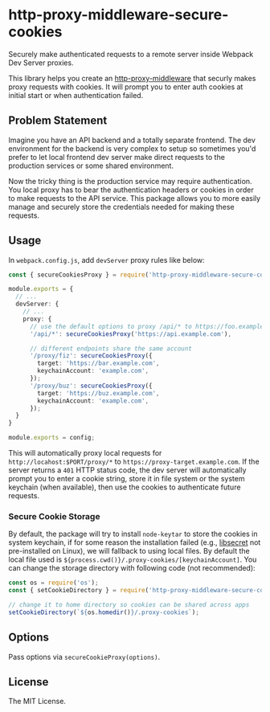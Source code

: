 # http-proxy-middleware-secure-cookies

Securely make authenticated requests to a remote server inside Webpack Dev Server proxies.

This library helps you create an [http-proxy-middleware](https://www.npmjs.com/package/http-proxy-middleware) that securly makes proxy requests with cookies. It will prompt you to enter auth cookies at initial start or when authentication failed.

## Problem Statement

Imagine you have an API backend and a totally separate frontend. The dev environment for the backend is very complex to setup so sometimes you'd prefer to let local frontend dev server make direct requests to the production services or some shared environment.

Now the tricky thing is the production service may require authentication. You local proxy has to bear the authentication headers or cookies in order to make requests to the API service. This package allows you to more easily manage and securely store the credentials needed for making these requests.

## Usage

In `webpack.config.js`, add `devServer` proxy rules like below:

```ts
const { secureCookiesProxy } = require('http-proxy-middleware-secure-cookies');

module.exports = {
  // ...
  devServer: {
    // ...
    proxy: {
      // use the default options to proxy /api/* to https://foo.example.com/api/*
      '/api/*': secureCookiesProxy('https://api.example.com'),

      // different endpoints share the same account
      '/proxy/fiz': secureCookiesProxy({
        target: 'https://bar.example.com',
        keychainAccount: 'example.com',
      });
      '/proxy/buz': secureCookiesProxy({
        target: 'https://buz.example.com',
        keychainAccount: 'example.com',
      });
  }
}

module.exports = config;
```

This will automatically proxy local requests for `http://locahost:$PORT/proxy/*` to `https://proxy-target.example.com`. If the server returns a `401` HTTP status code, the dev server will automatically prompt you to enter a cookie string, store it in file system or the system keychain (when available), then use the cookies to authenticate future requests.

### Secure Cookie Storage

By default, the package will try to install `node-keytar` to store the cookies in system keychain, if for some reason the installation failed (e.g., [libsecret](https://github.com/atom/node-keytar#on-linux) not pre-installed on Linux), we will fallback to using local files. By default the local file used is `${process.cwd()}/.proxy-cookies/[keychainAccount]`. You can change the storage directory with following code (not recommended):

```js
const os = require('os');
const { setCookieDirectory } = require('http-proxy-middleware-secure-cookies/dist/storage');

// change it to home directory so cookies can be shared across apps
setCookieDirectory(`${os.homedir()}/.proxy-cookies`);
```

## Options

Pass options via `secureCookieProxy(options)`.

## License

The MIT License.
